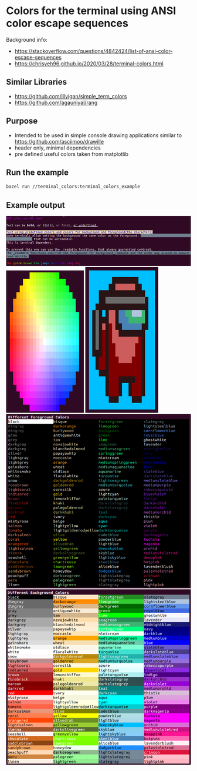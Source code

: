 # Colors for the terminal using ANSI color escape sequences

Background info:
* https://stackoverflow.com/questions/4842424/list-of-ansi-color-escape-sequences
* https://chrisyeh96.github.io/2020/03/28/terminal-colors.html

## Similar Libraries

* https://github.com/illyigan/simple_term_colors
* https://github.com/agauniyal/rang

## Purpose

* Intended to be used in simple console drawing applications similar to https://github.com/asciimoo/drawille
* header only, minimal dependencies
* pre defined useful colors taken from matplotlib

## Run the example

```bash
bazel run //terminal_colors:terminal_colors_example
```

## Example output
![](pics/simple_color_examples.png)
![](pics/color_circle.png)
![](pics/suspicious_ninja.png)
![](pics/named_foreground_colors.png)
![](pics/named_background_colors.png)

